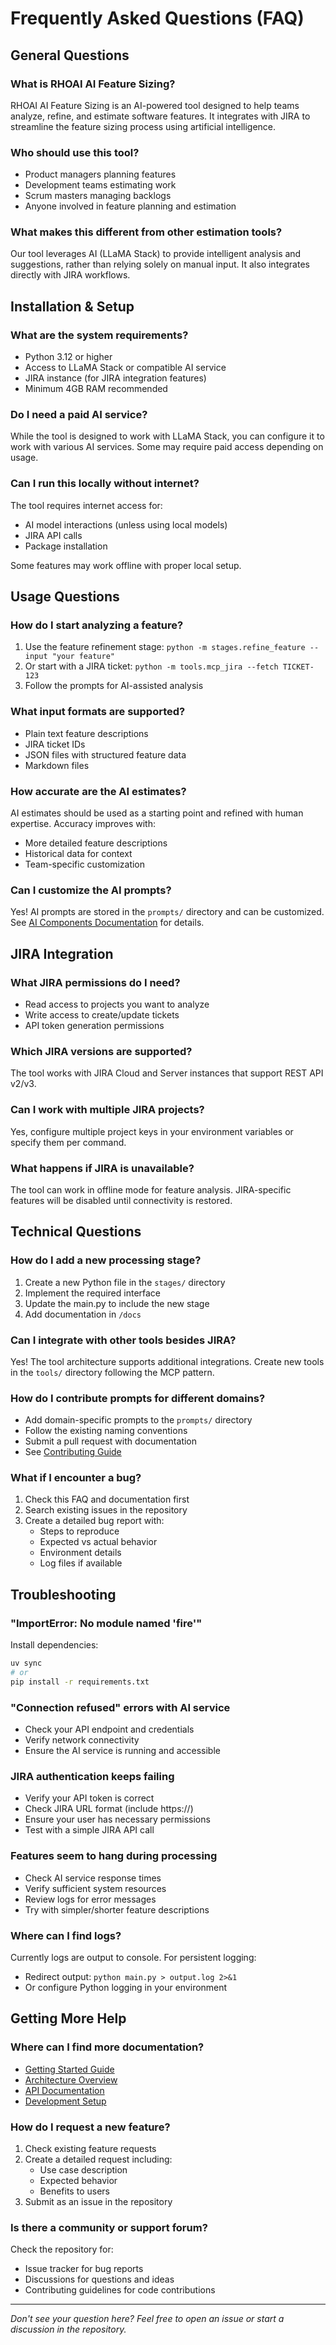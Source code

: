 # Frequently Asked Questions (FAQ)

## General Questions

### What is RHOAI AI Feature Sizing?

RHOAI AI Feature Sizing is an AI-powered tool designed to help teams analyze, refine, and estimate software features. It integrates with JIRA to streamline the feature sizing process using artificial intelligence.

### Who should use this tool?

- Product managers planning features
- Development teams estimating work
- Scrum masters managing backlogs
- Anyone involved in feature planning and estimation

### What makes this different from other estimation tools?

Our tool leverages AI (LLaMA Stack) to provide intelligent analysis and suggestions, rather than relying solely on manual input. It also integrates directly with JIRA workflows.

## Installation & Setup

### What are the system requirements?

- Python 3.12 or higher
- Access to LLaMA Stack or compatible AI service
- JIRA instance (for JIRA integration features)
- Minimum 4GB RAM recommended

### Do I need a paid AI service?

While the tool is designed to work with LLaMA Stack, you can configure it to work with various AI services. Some may require paid access depending on usage.

### Can I run this locally without internet?

The tool requires internet access for:
- AI model interactions (unless using local models)
- JIRA API calls
- Package installation

Some features may work offline with proper local setup.

## Usage Questions

### How do I start analyzing a feature?

1. Use the feature refinement stage: `python -m stages.refine_feature --input "your feature"`
2. Or start with a JIRA ticket: `python -m tools.mcp_jira --fetch TICKET-123`
3. Follow the prompts for AI-assisted analysis

### What input formats are supported?

- Plain text feature descriptions
- JIRA ticket IDs
- JSON files with structured feature data
- Markdown files

### How accurate are the AI estimates?

AI estimates should be used as a starting point and refined with human expertise. Accuracy improves with:
- More detailed feature descriptions
- Historical data for context
- Team-specific customization

### Can I customize the AI prompts?

Yes! AI prompts are stored in the `prompts/` directory and can be customized. See [AI Components Documentation](../ai/prompts.md) for details.

## JIRA Integration

### What JIRA permissions do I need?

- Read access to projects you want to analyze
- Write access to create/update tickets
- API token generation permissions

### Which JIRA versions are supported?

The tool works with JIRA Cloud and Server instances that support REST API v2/v3.

### Can I work with multiple JIRA projects?

Yes, configure multiple project keys in your environment variables or specify them per command.

### What happens if JIRA is unavailable?

The tool can work in offline mode for feature analysis. JIRA-specific features will be disabled until connectivity is restored.

## Technical Questions

### How do I add a new processing stage?

1. Create a new Python file in the `stages/` directory
2. Implement the required interface
3. Update the main.py to include the new stage
4. Add documentation in `/docs`

### Can I integrate with other tools besides JIRA?

Yes! The tool architecture supports additional integrations. Create new tools in the `tools/` directory following the MCP pattern.

### How do I contribute prompts for different domains?

- Add domain-specific prompts to the `prompts/` directory
- Follow the existing naming conventions
- Submit a pull request with documentation
- See [Contributing Guide](../../CONTRIBUTING.md)

### What if I encounter a bug?

1. Check this FAQ and documentation first
2. Search existing issues in the repository
3. Create a detailed bug report with:
   - Steps to reproduce
   - Expected vs actual behavior
   - Environment details
   - Log files if available

## Troubleshooting

### "ImportError: No module named 'fire'"

Install dependencies:
```bash
uv sync
# or
pip install -r requirements.txt
```

### "Connection refused" errors with AI service

- Check your API endpoint and credentials
- Verify network connectivity
- Ensure the AI service is running and accessible

### JIRA authentication keeps failing

- Verify your API token is correct
- Check JIRA URL format (include https://)
- Ensure your user has necessary permissions
- Test with a simple JIRA API call

### Features seem to hang during processing

- Check AI service response times
- Verify sufficient system resources
- Review logs for error messages
- Try with simpler/shorter feature descriptions

### Where can I find logs?

Currently logs are output to console. For persistent logging:
- Redirect output: `python main.py > output.log 2>&1`
- Or configure Python logging in your environment

## Getting More Help

### Where can I find more documentation?

- [Getting Started Guide](./getting-started.md)
- [Architecture Overview](../architecture/overview.md)
- [API Documentation](../api/endpoints.md)
- [Development Setup](../development/setup.md)

### How do I request a new feature?

1. Check existing feature requests
2. Create a detailed request including:
   - Use case description
   - Expected behavior
   - Benefits to users
3. Submit as an issue in the repository

### Is there a community or support forum?

Check the repository for:
- Issue tracker for bug reports
- Discussions for questions and ideas
- Contributing guidelines for code contributions

---

*Don't see your question here? Feel free to open an issue or start a discussion in the repository.*